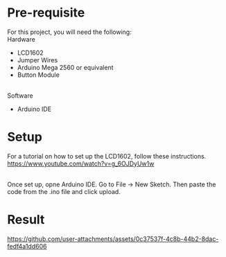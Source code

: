 # Pre-requisite
For this project, you will need the following:
<br>Hardware
  * LCD1602
  * Jumper Wires
  * Arduino Mega 2560 or equivalent
  * Button Module

<br>Software
  * Arduino IDE

# Setup
For a tutorial on how to set up the LCD1602, follow these instructions.
<br>https://www.youtube.com/watch?v=g_6OJDyUw1w

<br>Once set up, opne Arduino IDE. Go to File -> New Sketch. Then paste the code from the .ino file and click upload.

# Result


https://github.com/user-attachments/assets/0c37537f-4c8b-44b2-8dac-fedf4a1dd606


